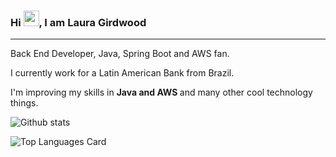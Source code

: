 ### Hi <img src="https://camo.githubusercontent.com/e8e7b06ecf583bc040eb60e44eb5b8e0ecc5421320a92929ce21522dbc34c891/68747470733a2f2f6d656469612e67697068792e636f6d2f6d656469612f6876524a434c467a6361737252346961377a2f67697068792e676966" width="25px" data-canonical-src="https://media.giphy.com/media/hvRJCLFzcasrR4ia7z/giphy.gif" style="max-width: 100%;">,  I am Laura Girdwood

***
Back End Developer, Java, Spring Boot and AWS fan.

I currently work for a Latin American Bank from Brazil.

I'm improving my skills in <strong> Java and AWS </strong> and many other cool technology things.

![Github stats](https://github-readme-stats.vercel.app/api?username=lauragirdwood&theme=cobalt&show_icons=true&count_private=true)

![Top Languages Card](https://github-readme-stats.vercel.app/api/top-langs/?username=lauragirdwood&theme=cobalt)


<!--
**lauragirdwood/lauragirdwood** is a ✨ _special_ ✨ repository because its `README.md` (this file) appears on your GitHub profile.

Here are some ideas to get you started:

- 🔭 I’m currently working on ...
- 🌱 I’m currently learning ...
- 👯 I’m looking to collaborate on ...
- 🤔 I’m looking for help with ...
- 💬 Ask me about ...
- 📫 How to reach me: ...
- 😄 Pronouns: ...
- ⚡ Fun fact: ...
-->
